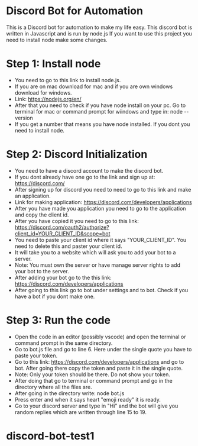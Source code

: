 # Discord Bot for Automation 

This is a Discord bot for automation to make my life easy. This discord bot is written in Javascript and is run by node.js
If you want to use this project you need to install node make some changes.

# Step 1: Install node

* You need to go to this link to install node.js. 
* If you are on mac download for mac and if you are own windows download for windows. 
* Link: https://nodejs.org/en/
* After that you need to check if you have node install on your pc. Go to terminal for mac or command prompt for wiindows and type in: node --version
* If you get a number that means you have node installed. If you dont you need to install node.

# Step 2: Discord Initialization

* You need to have a discord account to make the discord bot. 
* If you dont already have one go to the link and sign up at: https://discord.com/
* After signing up for discord you need to need to go to this link and make an application.
* Link for making application: https://discord.com/developers/applications
* After you have made you application you need to go to the application and copy the client id.
* After you have copied it you need to go to this link:  https://discord.com/oauth2/authorize?client_id=YOUR_CLIENT_ID&scope=bot
* You need to paste your client id where it says "YOUR_CLIENT_ID". You need to delete this and paster your client id.
* It will take you to a website which will ask you to add your bot to a server.
* Note: You must own the server or have manage server rights to add your bot to the server.
* After adding your bot go to the this link: https://discord.com/developers/applications
* After going to this link go to bot under settings and to bot. Check if you have a bot if you dont make one.

# Step 3: Run the code 

* Open the code in an editor (possibly vscode) and open the terminal or command prompt in the same directory.
* Go to bot.js file and go to line 6. Here under the single quote you have to paste your token.
* Go to this link: https://discord.com/developers/applications and go to bot. After going there copy the token and paste it in the single quote. 
* Note: Only your token should be there. Do not show your token.
* After doing that go to terminal or command prompt and go in the directory where all the files are. 
* After going in the directory write: node bot.js
* Press enter and when it says heart "emoji ready" it is ready. 
* Go to your discord server and type in "Hi" and the bot will give you random replies which are written through line 15 to 19.





# discord-bot-test1
